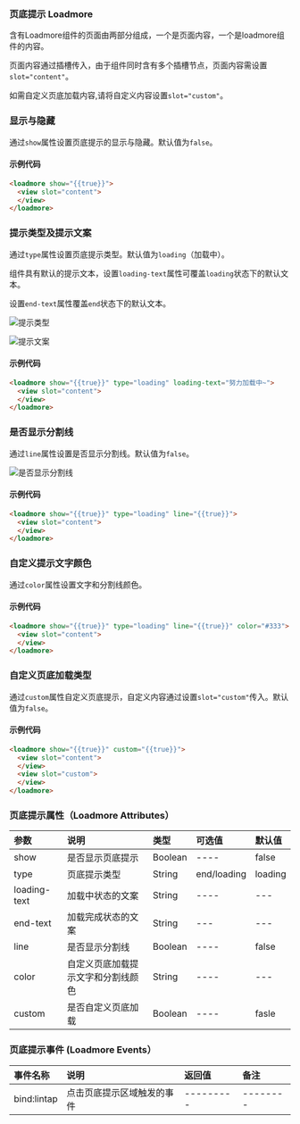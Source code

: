 ### 页底提示 Loadmore

含有Loadmore组件的页面由两部分组成，一个是页面内容，一个是loadmore组件的内容。

页面内容通过插槽传入，由于组件同时含有多个插槽节点，页面内容需设置`slot="content"`。

如需自定义页底加载内容,请将自定义内容设置`slot="custom"`。

### 显示与隐藏

通过`show`属性设置页底提示的显示与隐藏。默认值为`false`。

#### 示例代码

```html
<loadmore show="{{true}}">
  <view slot="content">
  </view>
</loadmore>
```

### 提示类型及提示文案

通过`type`属性设置页底提示类型。默认值为`loading`（加载中）。

组件具有默认的提示文本，设置`loading-text`属性可覆盖`loading`状态下的默认文本。

设置`end-text`属性覆盖`end`状态下的默认文本。

![提示类型](http://imglf5.nosdn0.126.net/img/RW5CNXdoVFJDVmdaWllxMi9kOHptU0JnV1ZURkM1TzMwYm5xTDhLRlF6cE9ZR3FUVVVPbFZnPT0.jpg?imageView&thumbnail=500x0&quality=96&stripmeta=0&type=jpg)

![提示文案](http://imglf3.nosdn0.126.net/img/RW5CNXdoVFJDVmdaWllxMi9kOHptVVRYa2hGNEF0VEl3MklUQ0JhdHVwa2JrZHVOYkgrK09BPT0.jpg?imageView&thumbnail=500x0&quality=96&stripmeta=0&type=jpg)

#### 示例代码

```html
<loadmore show="{{true}}" type="loading" loading-text="努力加载中~">
  <view slot="content">
  </view>
</loadmore>
```

### 是否显示分割线

通过`line`属性设置是否显示分割线。默认值为`false`。

![是否显示分割线](http://imglf3.nosdn0.126.net/img/RW5CNXdoVFJDVmdaWllxMi9kOHptZGc5bXZRNHBFeGo4bE9Bd1FUTzIwWUxnQ3Y4a29WcytRPT0.jpg?imageView&thumbnail=500x0&quality=96&stripmeta=0&type=jpg)

#### 示例代码

```html
<loadmore show="{{true}}" type="loading" line="{{true}}">
  <view slot="content">
  </view>
</loadmore>
```

### 自定义提示文字颜色

通过`color`属性设置文字和分割线颜色。

#### 示例代码

```html
<loadmore show="{{true}}" type="loading" line="{{true}}" color="#333">
  <view slot="content">
  </view>
</loadmore>
```

### 自定义页底加载类型

通过`custom`属性自定义页底提示，自定义内容通过设置`slot="custom"`传入。默认值为`false`。

#### 示例代码

```html
<loadmore show="{{true}}" custom="{{true}}">
  <view slot="content">
  </view>
  <view slot="custom">
  </view>
</loadmore>
```

<!-- 加载文字 两个slot  类型和文案合并-->
### 页底提示属性（Loadmore Attributes）
| 参数   | 说明   | 类型   | 可选值   | 默认值    | 
|:----|:----|:----|:----|:----|
| show   | 是否显示页底提示   | Boolean   | ----   | false   | 
| type   | 页底提示类型   | String   | end/loading   | loading   | 
| loading-text   |  加载中状态的文案   | String   | ----   | ---   | 
| end-text   |  加载完成状态的文案   | String   | ---  | ---  | 
| line   | 是否显示分割线   | Boolean  | ----   | false   | 
| color   | 自定义页底加载提示文字和分割线颜色   | String  | ----   | ---   | 
| custom   | 是否自定义页底加载   | Boolean  | ----   | fasle   | 

### 页底提示事件 (Loadmore Events）

| 事件名称   | 说明   | 返回值   | 备注   | 
|:----|:----|:----|:----|
| bind:lintap   | 点击页底提示区域触发的事件   | ---------   | --------   | 
